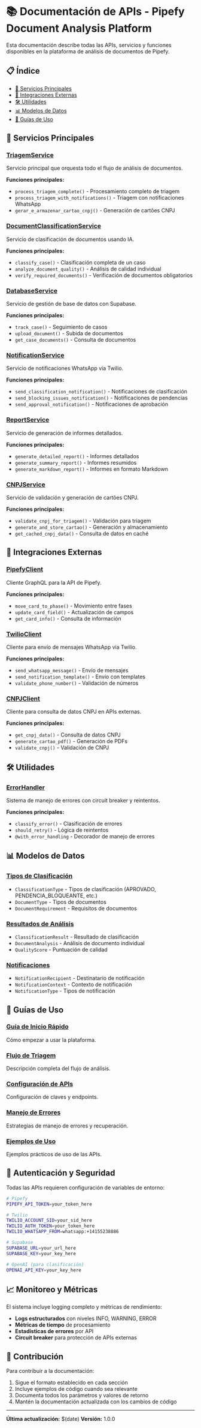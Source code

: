 # 📚 Documentación de APIs - Pipefy Document Analysis Platform

Esta documentación describe todas las APIs, servicios y funciones disponibles en la plataforma de análisis de documentos de Pipefy.

## 📋 Índice

- [🔧 Servicios Principales](#-servicios-principales)
- [🔌 Integraciones Externas](#-integraciones-externas)
- [🛠️ Utilidades](#️-utilidades)
- [📊 Modelos de Datos](#-modelos-de-datos)
- [🚀 Guías de Uso](#-guías-de-uso)

## 🔧 Servicios Principales

### [TriagemService](./services/triagem_service.md)
Servicio principal que orquesta todo el flujo de análisis de documentos.

**Funciones principales:**
- `process_triagem_complete()` - Procesamiento completo de triagem
- `process_triagem_with_notifications()` - Triagem con notificaciones WhatsApp
- `gerar_e_armazenar_cartao_cnpj()` - Generación de cartões CNPJ

### [DocumentClassificationService](./services/classification_service.md)
Servicio de clasificación de documentos usando IA.

**Funciones principales:**
- `classify_case()` - Clasificación completa de un caso
- `analyze_document_quality()` - Análisis de calidad individual
- `verify_required_documents()` - Verificación de documentos obligatorios

### [DatabaseService](./services/database_service.md)
Servicio de gestión de base de datos con Supabase.

**Funciones principales:**
- `track_case()` - Seguimiento de casos
- `upload_document()` - Subida de documentos
- `get_case_documents()` - Consulta de documentos

### [NotificationService](./services/notification_service.md)
Servicio de notificaciones WhatsApp via Twilio.

**Funciones principales:**
- `send_classification_notification()` - Notificaciones de clasificación
- `send_blocking_issues_notification()` - Notificaciones de pendencias
- `send_approval_notification()` - Notificaciones de aprobación

### [ReportService](./services/report_service.md)
Servicio de generación de informes detallados.

**Funciones principales:**
- `generate_detailed_report()` - Informes detallados
- `generate_summary_report()` - Informes resumidos
- `generate_markdown_report()` - Informes en formato Markdown

### [CNPJService](./services/cnpj_service.md)
Servicio de validación y generación de cartões CNPJ.

**Funciones principales:**
- `validate_cnpj_for_triagem()` - Validación para triagem
- `generate_and_store_cartao()` - Generación y almacenamiento
- `get_cached_cnpj_data()` - Consulta de datos en caché

## 🔌 Integraciones Externas

### [PipefyClient](./integrations/pipefy_client.md)
Cliente GraphQL para la API de Pipefy.

**Funciones principales:**
- `move_card_to_phase()` - Movimiento entre fases
- `update_card_field()` - Actualización de campos
- `get_card_info()` - Consulta de información

### [TwilioClient](./integrations/twilio_client.md)
Cliente para envío de mensajes WhatsApp via Twilio.

**Funciones principales:**
- `send_whatsapp_message()` - Envío de mensajes
- `send_notification_template()` - Envío con templates
- `validate_phone_number()` - Validación de números

### [CNPJClient](./integrations/cnpj_client.md)
Cliente para consulta de datos CNPJ en APIs externas.

**Funciones principales:**
- `get_cnpj_data()` - Consulta de datos CNPJ
- `generate_cartao_pdf()` - Generación de PDFs
- `validate_cnpj()` - Validación de CNPJ

## 🛠️ Utilidades

### [ErrorHandler](./utils/error_handler.md)
Sistema de manejo de errores con circuit breaker y reintentos.

**Funciones principales:**
- `classify_error()` - Clasificación de errores
- `should_retry()` - Lógica de reintentos
- `@with_error_handling` - Decorador de manejo de errores

## 📊 Modelos de Datos

### [Tipos de Clasificación](./models/classification_types.md)
- `ClassificationType` - Tipos de clasificación (APROVADO, PENDENCIA_BLOQUEANTE, etc.)
- `DocumentType` - Tipos de documentos
- `DocumentRequirement` - Requisitos de documentos

### [Resultados de Análisis](./models/analysis_results.md)
- `ClassificationResult` - Resultado de clasificación
- `DocumentAnalysis` - Análisis de documento individual
- `QualityScore` - Puntuación de calidad

### [Notificaciones](./models/notifications.md)
- `NotificationRecipient` - Destinatario de notificación
- `NotificationContext` - Contexto de notificación
- `NotificationType` - Tipos de notificación

## 🚀 Guías de Uso

### [Guía de Inicio Rápido](./guides/quick_start.md)
Cómo empezar a usar la plataforma.

### [Flujo de Triagem](./guides/triagem_flow.md)
Descripción completa del flujo de análisis.

### [Configuración de APIs](./guides/api_configuration.md)
Configuración de claves y endpoints.

### [Manejo de Errores](./guides/error_handling.md)
Estrategias de manejo de errores y recuperación.

### [Ejemplos de Uso](./guides/examples.md)
Ejemplos prácticos de uso de las APIs.

## 🔐 Autenticación y Seguridad

Todas las APIs requieren configuración de variables de entorno:

```bash
# Pipefy
PIPEFY_API_TOKEN=your_token_here

# Twilio
TWILIO_ACCOUNT_SID=your_sid_here
TWILIO_AUTH_TOKEN=your_token_here
TWILIO_WHATSAPP_FROM=whatsapp:+14155238886

# Supabase
SUPABASE_URL=your_url_here
SUPABASE_KEY=your_key_here

# OpenAI (para clasificación)
OPENAI_API_KEY=your_key_here
```

## 📈 Monitoreo y Métricas

El sistema incluye logging completo y métricas de rendimiento:

- **Logs estructurados** con niveles INFO, WARNING, ERROR
- **Métricas de tiempo** de procesamiento
- **Estadísticas de errores** por API
- **Circuit breaker** para protección de APIs externas

## 🤝 Contribución

Para contribuir a la documentación:

1. Sigue el formato establecido en cada sección
2. Incluye ejemplos de código cuando sea relevante
3. Documenta todos los parámetros y valores de retorno
4. Mantén la documentación actualizada con los cambios de código

---

**Última actualización:** $(date)
**Versión:** 1.0.0 